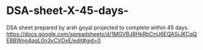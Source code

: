 # DSA-sheet-X-45-days-
DSA sheet prepared by arsh goyal projected to complete within 45 days.
https://docs.google.com/spreadsheets/d/1MGVBJ8HkRbCnU6EQASjJKCqQE8BWng4qgL0n3vCVOxE/edit#gid=0

